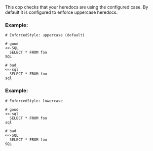 This cop checks that your heredocs are using the configured case.
By default it is configured to enforce uppercase heredocs.

### Example:

    # EnforcedStyle: uppercase (default)

    # good
    <<-SQL
      SELECT * FROM foo
    SQL

    # bad
    <<-sql
      SELECT * FROM foo
    sql

### Example:

    # EnforcedStyle: lowercase

    # good
    <<-sql
      SELECT * FROM foo
    sql

    # bad
    <<-SQL
      SELECT * FROM foo
    SQL